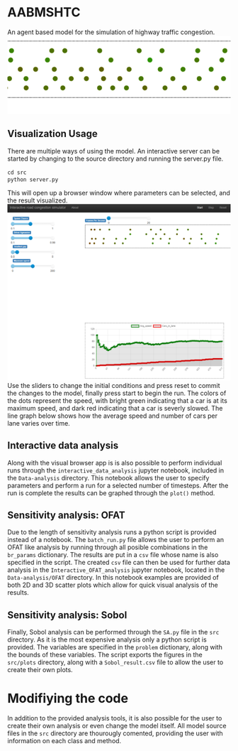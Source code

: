 # AABMSHTC
An agent based model for the simulation of highway traffic congestion.
![Demo simulation run](gifs/norm_aggressie.gif)
## Visualization Usage
There are multiple ways of using the model. An interactive server can
be started by changing to the source directory and running the server.py
file.
```
cd src
python server.py
```
This will open up a browser window where parameters can be selected,
and the result visualized.
![Interactive server](gifs/server.png)
Use the sliders to change the initial conditions and press reset to commit
the changes to the model, finally press start to begin the run.
The colors of the dots represent the speed, with bright green indicating
that a car is at its maximum speed, and dark red indicating that a car is
severly slowed.
The line graph below shows how the average speed and number of cars per lane
varies over time.

## Interactive data analysis
Along with the visual browser app is is also possible to perform individual runs through
the `interactive_data_analysis` jupyter notebook, included in the `Data-analysis` directory.
This notebook allows the user to specify parameters and perform a run for a selected number of timesteps.
After the run is complete the results can be graphed through the `plot()` method.

## Sensitivity analysis: OFAT
Due to the length of sensitivity analysis runs a python script is provided instead of a notebook.
The `batch_run.py` file allows the user to perform an OFAT like analysis by running through all posible
combinations in the `br_params` dictionary. The results are put in a `csv` file whose name is also
specified in the script. The created `csv` file can then be used for further data analysis in
the `Interactive_OFAT_analysis` jupyter notebook, located in the `Data-analysis/OFAT` directory.
In this notebook examples are provided of both 2D and 3D scatter plots which allow for quick
visual analysis of the results.

## Sensitivity analysis: Sobol
Finally, Sobol analysis can be performed through the `SA.py` file in the `src` directory.
As it is the most expensive analysis only a python script is provided. The variables are specified
in the `problem` dictionary, along with the bounds of these variables. The script exports the figures
in the `src/plots` directory, along with a `Sobol_result.csv` file to allow the user to create their
own plots.


# Modifiying the code
In addition to the provided analysis tools, it is also possible for the user to create their own
analysis or even change the model itself. All model source files in the `src` directory are thourougly
comented, providing the user with information on each class and method.
